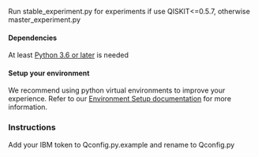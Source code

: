 Run stable_experiment.py for experiments if use QISKIT<=0.5.7, otherwise master_experiment.py

#### Dependencies

At least [Python 3.6 or later](https://www.python.org/downloads/) is needed

#### Setup your environment

We recommend using python virtual environments to improve your experience. Refer to our
[Environment Setup documentation](doc/install.rst#3.1-Setup-the-environment) for more information.

### Instructions
Add your IBM token to Qconfig.py.example and rename to Qconfig.py
